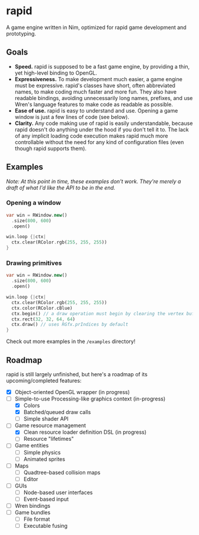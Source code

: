 # rapid

A game engine written in Nim, optimized for rapid game development and prototyping.

## Goals

 - **Speed.** rapid is supposed to be a fast game engine, by providing a thin, yet high-level binding to OpenGL.
 - **Expressiveness.** To make development much easier, a game engine must be expressive.
   rapid's classes have short, often abbreviated names, to make coding much faster and more fun.
   They also have readable bindings, avoiding unnecessarily long names, prefixes, and use Wren's language features to make code as readable as possible.
 - **Ease of use.** rapid is easy to understand and use. Opening a game window is just a few lines of code (see below).
 - **Clarity.** Any code making use of rapid is easily understandable, because rapid doesn't do anything under the hood if you don't tell it to.
   The lack of any implicit loading code execution makes rapid much more controllable without the need for any kind of configuration files (even though rapid supports them).

## Examples

*Note: At this point in time, these examples don't work. They're merely a draft of what I'd like the API to be in the end.*

### Opening a window
```dart
var win = RWindow.new()
  .size(800, 600)
  .open()

win.loop {|ctx|
  ctx.clear(RColor.rgb(255, 255, 255))
}
```

### Drawing primitives
```dart
var win = RWindow.new()
  .size(800, 600)
  .open()

win.loop {|ctx|
  ctx.clear(RColor.rgb(255, 255, 255))
  ctx.color(RColor.cBlue)
  ctx.begin() // a draw operation must begin by clearing the vertex buffer
  ctx.rect(32, 32, 64, 64)
  ctx.draw() // uses RGfx.prIndices by default
}
```

Check out more examples in the `/examples` directory!

## Roadmap

rapid is still largely unfinished, but here's a roadmap of its upcoming/completed features:
 - [x] Object-oriented OpenGL wrapper (in progress)
 - [ ] Simple-to-use Processing-like graphics context (in-progress)
   - [x] Colors
   - [x] Batched/queued draw calls
   - [ ] Simple shader API
 - [ ] Game resource management
   - [x] Clean resource loader definition DSL (in progress)
   - [ ] Resource "lifetimes"
 - [ ] Game entities
   - [ ] Simple physics
   - [ ] Animated sprites
 - [ ] Maps
   - [ ] Quadtree-based collision maps
   - [ ] Editor
 - [ ] GUIs
   - [ ] Node-based user interfaces
   - [ ] Event-based input
 - [ ] Wren bindings
 - [ ] Game bundles
   - [ ] File format
   - [ ] Executable fusing
